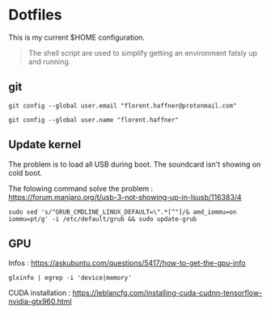 # Dotfiles

This is my current $HOME configuration.

> The shell script are used to simplify getting an environment fatsly up and running.

## git

`git config --global user.email "florent.haffner@protonmail.com"`

`git config --global user.name "florent.haffner"`

## Update kernel
 
The problem is to load all USB during boot. The soundcard isn't showing on cold boot.
 
The folowing command solve the problem :  https://forum.manjaro.org/t/usb-3-not-showing-up-in-lsusb/116383/4
 
`sudo sed 's/^GRUB_CMDLINE_LINUX_DEFAULT=\".*[^"]/& amd_iommu=on iommu=pt/g' -i /etc/default/grub && sudo update-grub`

## GPU

Infos : https://askubuntu.com/questions/5417/how-to-get-the-gpu-info

`glxinfo | egrep -i 'device|memory'`

CUDA installation : https://leblancfg.com/installing-cuda-cudnn-tensorflow-nvidia-gtx960.html


